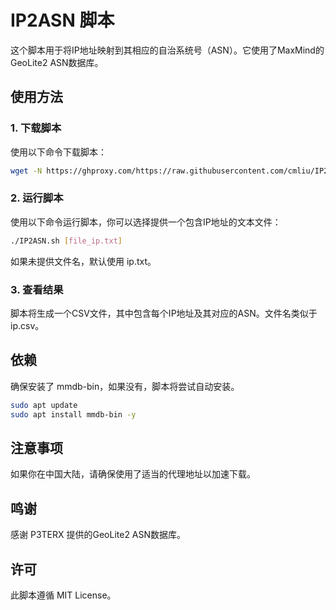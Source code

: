 # IP2ASN 脚本

这个脚本用于将IP地址映射到其相应的自治系统号（ASN）。它使用了MaxMind的GeoLite2 ASN数据库。

## 使用方法

### 1. 下载脚本

使用以下命令下载脚本：

```bash
wget -N https://ghproxy.com/https://raw.githubusercontent.com/cmliu/IP2ASN/main/IP2ASN.sh && chmod +x IP2ASN.sh

```

### 2. 运行脚本

使用以下命令运行脚本，你可以选择提供一个包含IP地址的文本文件：

```bash
./IP2ASN.sh [file_ip.txt]
```
如果未提供文件名，默认使用 ip.txt。

### 3. 查看结果
脚本将生成一个CSV文件，其中包含每个IP地址及其对应的ASN。文件名类似于 ip.csv。

## 依赖

确保安装了 mmdb-bin，如果没有，脚本将尝试自动安装。

```bash
sudo apt update
sudo apt install mmdb-bin -y
```

## 注意事项
如果你在中国大陆，请确保使用了适当的代理地址以加速下载。
## 鸣谢
感谢 P3TERX 提供的GeoLite2 ASN数据库。

## 许可
此脚本遵循 MIT License。

